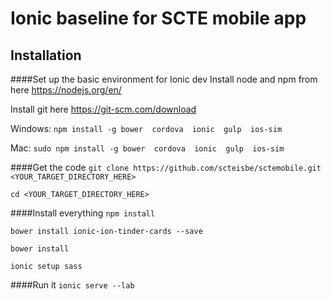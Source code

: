# Ionic baseline for SCTE mobile app

## Installation

####Set up the basic environment for Ionic dev
Install node and npm from here https://nodejs.org/en/

Install git here https://git-scm.com/download

Windows: `npm install -g bower  cordova  ionic  gulp  ios-sim`

Mac: `sudo npm install -g bower  cordova  ionic  gulp  ios-sim`

####Get the code
`git clone https://github.com/scteisbe/sctemobile.git <YOUR_TARGET_DIRECTORY_HERE>`

`cd <YOUR_TARGET_DIRECTORY_HERE>`

####Install everything
`npm install`

`bower install ionic-ion-tinder-cards --save`

`bower install`

`ionic setup sass`

####Run it
`ionic serve --lab`
